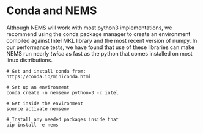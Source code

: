 # Conda and NEMS

Although NEMS will work with most python3 implementations, we recommend using the conda package manager to create an environment compiled against Intel MKL library and the most recent version of numpy. In our performance tests, we have found that use of these libraries can make NEMS run nearly *twice* as fast as the python that comes installed on most linux distributions. 

```
# Get and install conda from:
https://conda.io/miniconda.html

# Set up an environment
conda create -n nemsenv python=3 -c intel

# Get inside the environment
source activate nemsenv

# Install any needed packages inside that
pip install -e nems

```
